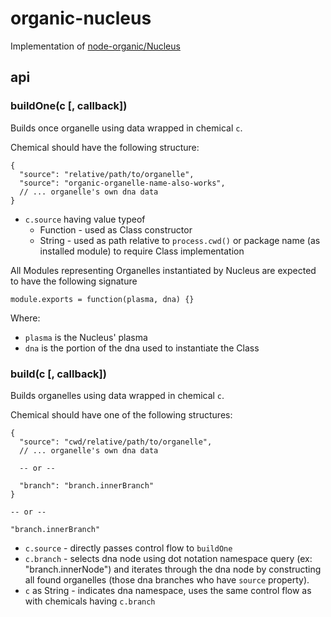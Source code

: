 # organic-nucleus

Implementation of [node-organic/Nucleus](https://github.com/VarnaLab/node-organic/blob/master/docs/Nucleus.md)

## api

### buildOne(c [, callback])

Builds once organelle using data wrapped in chemical `c`.

Chemical should have the following structure:

    {
      "source": "relative/path/to/organelle",
      "source": "organic-organelle-name-also-works",
      // ... organelle's own dna data
    }


  * `c.source` having value typeof
    * Function - used as Class constructor
    * String - used as path relative to `process.cwd()` or package name (as installed module) to require Class implementation

All Modules representing Organelles instantiated by Nucleus are expected to have the following signature

    module.exports = function(plasma, dna) {}

Where:

  * `plasma` is the Nucleus' plasma
  * `dna` is the portion of the dna used to instantiate the Class

### build(c [, callback])

Builds organelles using data wrapped in chemical `c`.

Chemical should have one of the following structures:

    {
      "source": "cwd/relative/path/to/organelle",
      // ... organelle's own dna data

      -- or --

      "branch": "branch.innerBranch"
    }

    -- or --

    "branch.innerBranch"


  * `c.source` - directly passes control flow to `buildOne`
  * `c.branch` - selects dna node using dot notation namespace query (ex: "branch.innerNode") and iterates through the dna node by constructing all found organelles (those dna branches who have `source` property).
  * `c` as String - indicates dna namespace, uses the same control flow as with chemicals having `c.branch`
